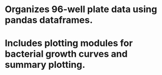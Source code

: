# Organizes 96-well plate data using pandas dataframes.
# Includes plotting modules for bacterial growth curves and summary plotting.
